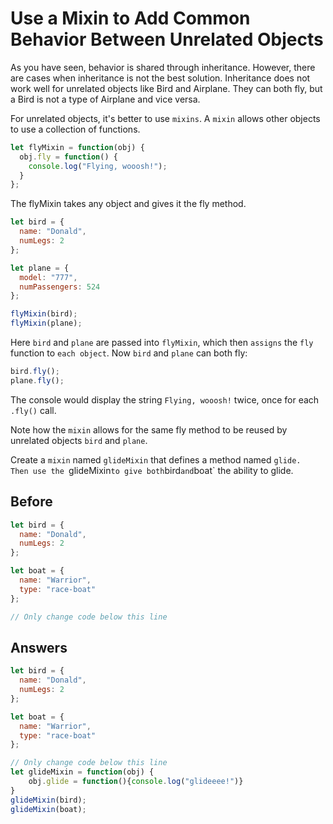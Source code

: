 # Use a Mixin to Add Common Behavior Between Unrelated Objects
As you have seen, behavior is shared through inheritance. However, there are cases when inheritance is not the best solution. 
Inheritance does not work well for unrelated objects like Bird and Airplane. They can both fly, but a Bird is not a type of Airplane and vice versa.

For unrelated objects, it's better to use `mixins`. A `mixin` allows other objects to use a collection of functions.
```javascript
let flyMixin = function(obj) {
  obj.fly = function() {
    console.log("Flying, wooosh!");
  }
};
```
The flyMixin takes any object and gives it the fly method.
```javascript
let bird = {
  name: "Donald",
  numLegs: 2
};

let plane = {
  model: "777",
  numPassengers: 524
};

flyMixin(bird);
flyMixin(plane);
```
Here `bird` and `plane` are passed into `flyMixin`, which then `assigns` the `fly` function to `each object`. 
Now `bird` and `plane` can both fly:
```javascript
bird.fly();
plane.fly();
```
The console would display the string `Flying, wooosh!` twice, once for each `.fly()` call.

Note how the `mixin` allows for the same fly method to be reused by unrelated objects `bird` and `plane`.

Create a `mixin` named `glideMixin` that defines a method named `glide. 
Then use the `glideMixin` to give both `bird` and `boat` the ability to glide.

## Before
```javascript
let bird = {
  name: "Donald",
  numLegs: 2
};

let boat = {
  name: "Warrior",
  type: "race-boat"
};

// Only change code below this line

```
## Answers
```javascript
let bird = {
  name: "Donald",
  numLegs: 2
};

let boat = {
  name: "Warrior",
  type: "race-boat"
};

// Only change code below this line
let glideMixin = function(obj) {
    obj.glide = function(){console.log("glideeee!")}
}
glideMixin(bird);
glideMixin(boat);
```
